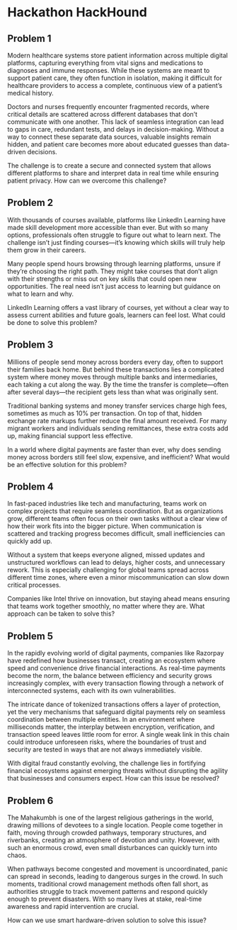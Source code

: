 # Hackathon HackHound

## Problem 1

Modern healthcare systems store patient information across multiple digital platforms, capturing everything from vital signs and medications to diagnoses and immune responses. While these systems are meant to support patient care, they often function in isolation, making it difficult for healthcare providers to access a complete, continuous view of a patient’s medical history.

Doctors and nurses frequently encounter fragmented records, where critical details are scattered across different databases that don’t communicate with one another. This lack of seamless integration can lead to gaps in care, redundant tests, and delays in decision-making. Without a way to connect these separate data sources, valuable insights remain hidden, and patient care becomes more about educated guesses than data-driven decisions.

The challenge is to create a secure and connected system that allows different platforms to share and interpret data in real time while ensuring patient privacy. How can we overcome this challenge?

## Problem 2

With thousands of courses available, platforms like LinkedIn Learning have made skill development more accessible than ever. But with so many options, professionals often struggle to figure out what to learn next. The challenge isn’t just finding courses—it’s knowing which skills will truly help them grow in their careers.

Many people spend hours browsing through learning platforms, unsure if they’re choosing the right path. They might take courses that don’t align with their strengths or miss out on key skills that could open new opportunities. The real need isn’t just access to learning but guidance on what to learn and why.

LinkedIn Learning offers a vast library of courses, yet without a clear way to assess current abilities and future goals, learners can feel lost. What could be done to solve this problem?

## Problem 3

Millions of people send money across borders every day, often to support their families back home. But behind these transactions lies a complicated system where money moves through multiple banks and intermediaries, each taking a cut along the way. By the time the transfer is complete—often after several days—the recipient gets less than what was originally sent.

Traditional banking systems and money transfer services charge high fees, sometimes as much as 10% per transaction. On top of that, hidden exchange rate markups further reduce the final amount received. For many migrant workers and individuals sending remittances, these extra costs add up, making financial support less effective.

In a world where digital payments are faster than ever, why does sending money across borders still feel slow, expensive, and inefficient? What would be an effective solution for this problem?

## Problem 4

In fast-paced industries like tech and manufacturing, teams work on complex projects that require seamless coordination. But as organizations grow, different teams often focus on their own tasks without a clear view of how their work fits into the bigger picture. When communication is scattered and tracking progress becomes difficult, small inefficiencies can quickly add up.

Without a system that keeps everyone aligned, missed updates and unstructured workflows can lead to delays, higher costs, and unnecessary rework. This is especially challenging for global teams spread across different time zones, where even a minor miscommunication can slow down critical processes.

Companies like Intel thrive on innovation, but staying ahead means ensuring that teams work together smoothly, no matter where they are. What approach can be taken to solve this?

## Problem 5

In the rapidly evolving world of digital payments, companies like Razorpay have redefined how businesses transact, creating an ecosystem where speed and convenience drive financial interactions. As real-time payments become the norm, the balance between efficiency and security grows increasingly complex, with every transaction flowing through a network of interconnected systems, each with its own vulnerabilities.

The intricate dance of tokenized transactions offers a layer of protection, yet the very mechanisms that safeguard digital payments rely on seamless coordination between multiple entities. In an environment where milliseconds matter, the interplay between encryption, verification, and transaction speed leaves little room for error. A single weak link in this chain could introduce unforeseen risks, where the boundaries of trust and security are tested in ways that are not always immediately visible.

With digital fraud constantly evolving, the challenge lies in fortifying financial ecosystems against emerging threats without disrupting the agility that businesses and consumers expect. How can this issue be resolved?

## Problem 6

The Mahakumbh is one of the largest religious gatherings in the world, drawing millions of devotees to a single location. People come together in faith, moving through crowded pathways, temporary structures, and riverbanks, creating an atmosphere of devotion and unity. However, with such an enormous crowd, even small disturbances can quickly turn into chaos.

When pathways become congested and movement is uncoordinated, panic can spread in seconds, leading to dangerous surges in the crowd. In such moments, traditional crowd management methods often fall short, as authorities struggle to track movement patterns and respond quickly enough to prevent disasters. With so many lives at stake, real-time awareness and rapid intervention are crucial.

How can we use smart hardware-driven solution to solve this issue?